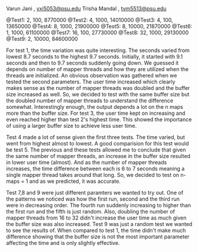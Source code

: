 Varun Jani , vxj5053@psu.edu
Trisha Mandal , tvm5513@psu.edu




@Test1: 2, 100, 8770000
@Test2: 4, 1000, 14010000
@Test3: 4, 100, 13650000
@Test4: 8, 1000, 21900000
@Test5: 8, 10000, 21870000
@Test6: 1, 1000, 61100000
@Test7: 16, 100, 27730000
@Test8: 32, 1000, 29130000
@Test9: 2, 10000, 84600000

For test 1, the time variation was quite interesting. The seconds varied from lowest 8.7 seconds to the highest 9.7 seconds. Initially, it started with 9.1 seconds and then to 9.7 seconds suddenly going down. We guessed it depends on number of mapper threads and how they are utilized when the threads are initialized. An obvious observation was gathered when we tested the second parameters. The user time increased which clearly makes sense as the number of mapper threads was doubled and the buffer size increased as well. So, we decided to test with the same buffer size but the doubled number of mapper threads to understand the difference somewhat. Interestingly enough, the output depends a lot on the n maps more than the buffer size. For test 3, the user time kept on increasing and even reached higher than test 2's highest time. This showed the importance of using a larger buffer size to achieve less user time.

Test 4 made a lot of sense given the first three tests. The time varied, but went from highest almost to lowest. A good comparision for this test would be test 5. The previous and these tests allowed me to conclude that given the same number of mapper threads, an increase in the buffer size resulted in lower user time (almost). And as the number of mapper threads increases, the time difference between each is 6 to 7 seconds meaning a single mapper thread takes around that long. So, we decided to test on n-maps = 1 and as we predicted, it was accurate.

Test 7,8 and 9 were just different paramters we wanted to try out. One of the patterns we noticed was how the first run, second and the third run were in decreasing order. The fourth run suddenly increasing to higher than the first run and the fifth is just random. Also, doubling the number of mapper threads from 16 to 32 didn't increase the user time as much given the buffer size was also increased. Test 9 was just a random test we wanted to see the results of. When compared to test 1, the time didn't make much difference showing that the buffer size is not the most important parameter affecting the time and is only slightly effective.
